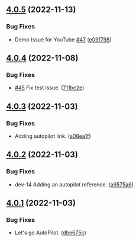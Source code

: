 ## [4.0.5](https://github.com/polinchw/hello-github-webhook/compare/v4.0.4...v4.0.5) (2022-11-13)


### Bug Fixes

* Demo Issue for YouTube [#47](https://github.com/polinchw/hello-github-webhook/issues/47) ([e09f798](https://github.com/polinchw/hello-github-webhook/commit/e09f798f7ab4cce16727a28dd25aabd059540755))



## [4.0.4](https://github.com/polinchw/hello-github-webhook/compare/v4.0.3...v4.0.4) (2022-11-08)


### Bug Fixes

* [#45](https://github.com/polinchw/hello-github-webhook/issues/45) Fix test issue. ([711bc2e](https://github.com/polinchw/hello-github-webhook/commit/711bc2e94885bc8eabf59aeed57b38d493fa246e))



## [4.0.3](https://github.com/polinchw/hello-github-webhook/compare/v4.0.2...v4.0.3) (2022-11-03)


### Bug Fixes

* Adding autopilot link. ([a08ea1f](https://github.com/polinchw/hello-github-webhook/commit/a08ea1f620dd65e38c7256afbd0949c453c201f8))



## [4.0.2](https://github.com/polinchw/hello-github-webhook/compare/v4.0.1...v4.0.2) (2022-11-03)


### Bug Fixes

* dev-14 Adding an autopilot reference. ([a9575a6](https://github.com/polinchw/hello-github-webhook/commit/a9575a62fc862c6dfa753f50616c7186dd0c32c1))



## [4.0.1](https://github.com/polinchw/hello-github-webhook/compare/v4.0.0...v4.0.1) (2022-11-03)


### Bug Fixes

*  Let's go AutoPilot. ([dbe675c](https://github.com/polinchw/hello-github-webhook/commit/dbe675c1e4514de2012af57f7b1a234329a53c51))



